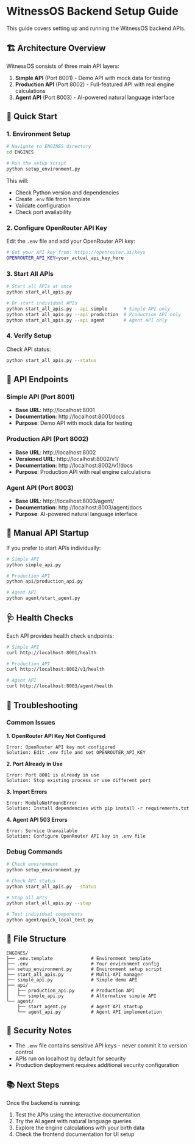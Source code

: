 # WitnessOS Backend Setup Guide

This guide covers setting up and running the WitnessOS backend APIs.

## 🏗️ Architecture Overview

WitnessOS consists of three main API layers:

1. **Simple API** (Port 8001) - Demo API with mock data for testing
2. **Production API** (Port 8002) - Full-featured API with real engine calculations  
3. **Agent API** (Port 8003) - AI-powered natural language interface

## 🚀 Quick Start

### 1. Environment Setup

```bash
# Navigate to ENGINES directory
cd ENGINES

# Run the setup script
python setup_environment.py
```

This will:
- Check Python version and dependencies
- Create `.env` file from template
- Validate configuration
- Check port availability

### 2. Configure OpenRouter API Key

Edit the `.env` file and add your OpenRouter API key:

```bash
# Get your API key from: https://openrouter.ai/keys
OPENROUTER_API_KEY=your_actual_api_key_here
```

### 3. Start All APIs

```bash
# Start all APIs at once
python start_all_apis.py

# Or start individual APIs
python start_all_apis.py --api simple      # Simple API only
python start_all_apis.py --api production  # Production API only  
python start_all_apis.py --api agent       # Agent API only
```

### 4. Verify Setup

Check API status:
```bash
python start_all_apis.py --status
```

## 📡 API Endpoints

### Simple API (Port 8001)
- **Base URL**: http://localhost:8001
- **Documentation**: http://localhost:8001/docs
- **Purpose**: Demo API with mock data for testing

### Production API (Port 8002)  
- **Base URL**: http://localhost:8002
- **Versioned URL**: http://localhost:8002/v1/
- **Documentation**: http://localhost:8002/v1/docs
- **Purpose**: Production API with real engine calculations

### Agent API (Port 8003)
- **Base URL**: http://localhost:8003/agent/
- **Documentation**: http://localhost:8003/agent/docs
- **Purpose**: AI-powered natural language interface

## 🔧 Manual API Startup

If you prefer to start APIs individually:

```bash
# Simple API
python simple_api.py

# Production API  
python api/production_api.py

# Agent API
python agent/start_agent.py
```

## 🩺 Health Checks

Each API provides health check endpoints:

```bash
# Simple API
curl http://localhost:8001/health

# Production API
curl http://localhost:8002/v1/health

# Agent API  
curl http://localhost:8003/agent/health
```

## 🐛 Troubleshooting

### Common Issues

**1. OpenRouter API Key Not Configured**
```
Error: OpenRouter API key not configured
Solution: Edit .env file and set OPENROUTER_API_KEY
```

**2. Port Already in Use**
```
Error: Port 8001 is already in use
Solution: Stop existing process or use different port
```

**3. Import Errors**
```
Error: ModuleNotFoundError
Solution: Install dependencies with pip install -r requirements.txt
```

**4. Agent API 503 Errors**
```
Error: Service Unavailable
Solution: Configure OpenRouter API key in .env file
```

### Debug Commands

```bash
# Check environment
python setup_environment.py

# Check API status
python start_all_apis.py --status

# Stop all APIs
python start_all_apis.py --stop

# Test individual components
python agent/quick_local_test.py
```

## 📁 File Structure

```
ENGINES/
├── .env.template              # Environment template
├── .env                       # Your environment config
├── setup_environment.py       # Environment setup script
├── start_all_apis.py          # Multi-API manager
├── simple_api.py              # Simple demo API
├── api/
│   ├── production_api.py      # Production API
│   └── simple_api.py          # Alternative simple API
└── agent/
    ├── start_agent.py         # Agent API startup
    └── agent_api.py           # Agent API implementation
```

## 🔐 Security Notes

- The `.env` file contains sensitive API keys - never commit it to version control
- APIs run on localhost by default for security
- Production deployment requires additional security configuration

## 📚 Next Steps

Once the backend is running:

1. Test the APIs using the interactive documentation
2. Try the AI agent with natural language queries
3. Explore the engine calculations with your birth data
4. Check the frontend documentation for UI setup
